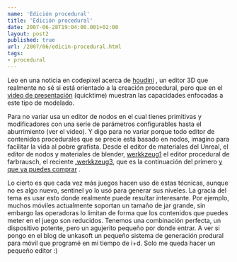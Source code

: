 ```yaml
---
name: 'Edición procedural'
title: 'Edición procedural'
date: 2007-06-28T19:04:00.001+02:00
layout: post2
published: true
url: /2007/06/edicin-procedural.html
tags: 
- procedural
---
```


Leo en una noticia en codepixel acerca de [houdini](http://www.codepixel.com/index.php?option=com_content&task=view&id=4931&Itemid=1) , un editor 3D que realmente no sé si está orientado a la creación procedural, pero que en el [video de presentación](http://www.sidefx.com/images/stories/news/anniversary/procedural_forest.mov) (quicktime) muestran las capacidades enfocadas a este tipo de modelado.  
  
Para no variar usa un editor de nodos en el cual tienes primitivas y modificadores con una serie de parámetros configurables hasta el aburrimiento (ver el video). Y digo para no variar porque todo editor de contenidos procedurales que se precie está basado en nodos, imagino para facilitar la vida al pobre grafista. Desde el editor de materiales del Unreal, el editor de nodos y materiales de blender, [werkkzeug1](http://www.theprodukkt.com/werkkzeug1) el editor procedural de farbrausch, el reciente [.werkkzeug3](http://www.werkkzeug.com/), que es la continuación del primero [y que ya puedes comprar](http://www.werkkzeug.com/pricing_licence/werkkzeug3te) .  
  
Lo cierto es que cada vez más juegos hacen uso de estas técnicas, aunque no es algo nuevo, sentinel yo lo usó para generar sus niveles. La gracia del tema es usar esto donde realmente puede resultar interesante. Por ejemplo, muchos móviles actualmente soportan un tamaño de jar grande, sin embargo las operadoras lo limitan de forma que los contenidos que puedes meter en el juego son reducidos. Tenemos una combinación perfecta, un dispositivo potente, pero un agujerito pequeño por donde entrar. A ver si pongo en el blog de unkasoft un pequeño sistema de generación produral para móvil que programé en mi tiempo de i+d. Solo me queda hacer un pequeño editor :)